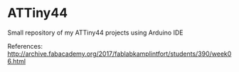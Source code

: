 # ATTiny44
Small repository of my ATTiny44 projects using Arduino IDE



References: http://archive.fabacademy.org/2017/fablabkamplintfort/students/390/week06.html
